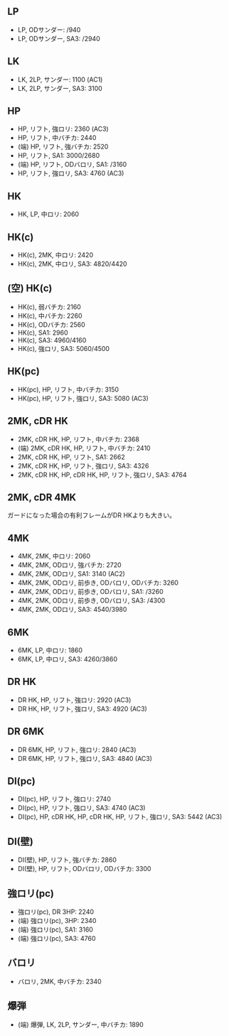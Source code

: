 ## LP

- LP, ODサンダー: /940
- LP, ODサンダー, SA3: /2940

## LK

- LK, 2LP, サンダー: 1100 (AC1)
- LK, 2LP, サンダー, SA3: 3100

## HP

- HP, リフト, 強ロリ: 2360 (AC3)
- HP, リフト, 中バチカ: 2440
- (端) HP, リフト, 強バチカ: 2520
- HP, リフト, SA1: 3000/2680
- (端) HP, リフト, ODバロリ, SA1: /3160
- HP, リフト, 強ロリ, SA3: 4760 (AC3)

## HK

- HK, LP, 中ロリ: 2060

## HK(c)

- HK(c), 2MK, 中ロリ: 2420
- HK(c), 2MK, 中ロリ, SA3: 4820/4420

## (空) HK(c)

- HK(c), 弱バチカ: 2160
- HK(c), 中バチカ: 2260
- HK(c), ODバチカ: 2560
- HK(c), SA1: 2960
- HK(c), SA3: 4960/4160
- HK(c), 強ロリ, SA3: 5060/4500

## HK(pc)

- HK(pc), HP, リフト, 中バチカ: 3150
- HK(pc), HP, リフト, 強ロリ, SA3: 5080 (AC3)

## 2MK, cDR HK

- 2MK, cDR HK, HP, リフト, 中バチカ: 2368
- (端) 2MK, cDR HK, HP, リフト, 中バチカ: 2410
- 2MK, cDR HK, HP, リフト, SA1: 2662
- 2MK, cDR HK, HP, リフト, 強ロリ, SA3: 4326
- 2MK, cDR HK, HP, cDR HK, HP, リフト, 強ロリ, SA3: 4764

## 2MK, cDR 4MK

ガードになった場合の有利フレームがDR HKよりも大きい。

## 4MK

- 4MK, 2MK, 中ロリ: 2060
- 4MK, 2MK, ODロリ, 強バチカ: 2720
- 4MK, 2MK, ODロリ, SA1: 3140 (AC2)
- 4MK, 2MK, ODロリ, 前歩き, ODバロリ, ODバチカ: 3260
- 4MK, 2MK, ODロリ, 前歩き, ODバロリ, SA1: /3260
- 4MK, 2MK, ODロリ, 前歩き, ODバロリ, SA3: /4300
- 4MK, 2MK, ODロリ, SA3: 4540/3980

## 6MK

- 6MK, LP, 中ロリ: 1860
- 6MK, LP, 中ロリ, SA3: 4260/3860

## DR HK

- DR HK, HP, リフト, 強ロリ: 2920 (AC3)
- DR HK, HP, リフト, 強ロリ, SA3: 4920 (AC3)

## DR 6MK

- DR 6MK, HP, リフト, 強ロリ: 2840 (AC3)
- DR 6MK, HP, リフト, 強ロリ, SA3: 4840 (AC3)

## DI(pc)

- DI(pc), HP, リフト, 強ロリ: 2740
- DI(pc), HP, リフト, 強ロリ, SA3: 4740 (AC3)
- DI(pc), HP, cDR HK, HP, cDR HK, HP, リフト, 強ロリ, SA3: 5442 (AC3)

## DI(壁)

- DI(壁), HP, リフト, 強バチカ: 2860
- DI(壁), HP, リフト, ODバロリ, ODバチカ: 3300

## 強ロリ(pc)

- 強ロリ(pc), DR 3HP: 2240
- (端) 強ロリ(pc), 3HP: 2340
- (端) 強ロリ(pc), SA1: 3160
- (端) 強ロリ(pc), SA3: 4760

## バロリ

- バロリ, 2MK, 中バチカ: 2340

## 爆弾

- (端) 爆弾, LK, 2LP, サンダー, 中バチカ: 1890
